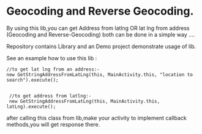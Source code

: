 # Geocoding and Reverse Geocoding.
By using this lib,you can get Address from latlng OR lat lng from address (Geocoding and Reverse-Geocoding) both can be done in a simple way ....

Repository contains Library and an Demo project demonstrate usage of lib.


See an example how to use this lib : 



    //to get lat lng from an address:-
    new GetStringAddressFromLatLng(this, MainActivity.this, "location to search").execute();
 
 
     //to get address from latlng:-
     new GetStringAddressFromLatLng(this, MainActivity.this, latLng).execute();  
  
  
  after calling this class from lib,make your activity to implement callback methods,you will get response there.
